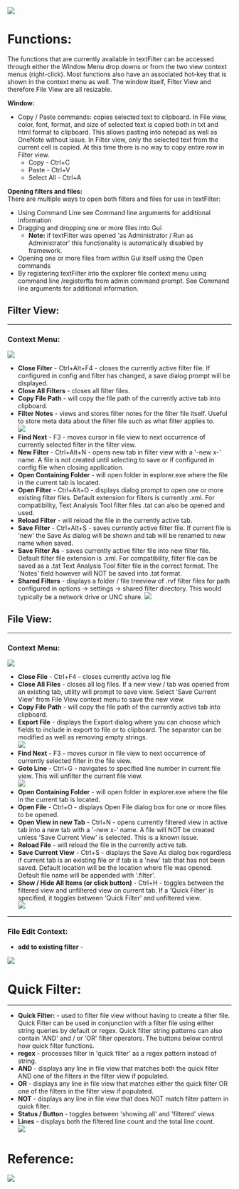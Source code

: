 ![](../TextFilter/Images/ico.png)

# Functions:
The functions that are currently available in textFilter can be accessed through either the Window Menu drop downs or from the two view context menus (right-click). Most functions also have an associated hot-key that is shown in the context menu as well. The window itself, Filter View and therefore File View are all resizable. 

**Window:**  
- Copy / Paste commands: copies selected text to clipboard. In File view, color, font, format, and size of selected text is copied both in txt and html format to clipboard. This allows pasting into notepad as well as OneNote without issue. In Filter view, only the selected text from the current cell is copied. At this time there is no way to copy entire row in Filter view.
  - Copy - Ctrl+C 
  - Paste - Ctrl+V 
  - Select All - Ctrl+A

**Opening filters and files:**  
There are multiple ways to open both filters and files for use in textFilter:
  - Using Command Line see Command line arguments for additional information
  - Dragging and dropping one or more files into Gui
    - **Note:** if textFilter was opened 'as Administrator / Run as Administrator' this functionality is automatically disabled by framework.
  - Opening one or more files from within Gui itself using the Open commands
  - By registering textFilter into the explorer file context menu using command line /registerfta from admin command prompt. See Command line arguments for additional information.
		

## Filter View:
---
### Context Menu:
![](../TextFilter/Images/tf-filter-pane-context-1.png)	
- **Close Filter** - Ctrl+Alt+F4 - closes the currently active filter file. If configured in config and filter has changed, a save dialog prompt will be displayed.
- **Close All Filters** - closes all filter files.
- **Copy File Path** - will copy the file path of the currently active tab into clipboard.
- **Filter Notes** - views and stores filter notes for the filter file itself. Useful to store meta data about the filter file such as what filter applies to.  
![](../TextFilter/Images/tf-filter-notes-1.png)	
- **Find Next** - F3 - moves cursor in file view to next occurrence of currently selected filter in the filter view.
- **New Filter** - Ctrl+Alt+N - opens new tab in filter view with a '-new x-' name. A file is not created until selecting to save or if configured in config file when closing application.
- **Open Containing Folder** - will open folder in explorer.exe where the file in the current tab is located.
- **Open Filter** - Ctrl+Alt+O - displays dialog prompt to open one or more existing filter files. Default extension for filters is currently .xml. For compatibility, Text Analysis Tool filter files .tat can also be opened and used.
- **Reload Filter** - will reload the file in the currently active tab.
- **Save Filter** - Ctrl+Alt+S - saves currently active filter file. If current file is 'new' the Save As dialog will be shown and tab will be renamed to new name when saved.
- **Save Filter As** - saves currently active filter file into new filter file. Default filter file extension is .xml. For compatibility, filter file can be saved as a .tat Text Analysis Tool filter file in the correct format. The 'Notes' field however will NOT be saved into .tat format.  
- **Shared Filters** - displays a folder / file treeview of .rvf filter files for path configured in options -> settings -> shared filter directory. This would typically be a network drive or UNC share.
![](../TextFilter/Images/tf-shared-filter-context-2.png)

## File View:
---
### Context Menu:
![](../TextFilter/Images/tf-file-pane-context-1.png)

- **Close File** - Ctrl+F4 - closes currently active log file
- **Close All Files** - closes all log files. If a new view / tab was opened from an existing tab, utility will prompt to save view. Select 'Save Current View' from File View context menu to save the new view.
- **Copy File Path** - will copy the file path of the currently active tab into clipboard.
- **Export File** - displays the Export dialog where you can choose which fields to include in export to file or to clipboard. The separator can be modified as well as removing empty strings.  
![](../TextFilter/Images/tf-export-dialog-1.png)
- **Find Next** - F3 - moves cursor in file view to next occurrence of currently selected filter in the file view.
- **Goto Line** - Ctrl+G - navigates to specified line number in current file view. This will unfilter the current file view.  
![](../TextFilter/Images/tf-goto-line-1.png)
- **Open Containing Folder** - will open folder in explorer.exe where the file in the current tab is located.
- **Open File** - Ctrl+O - displays Open File dialog box for one or more files to be opened.
- **Open View in new Tab** - Ctrl+N - opens currently filtered view in active tab into a new tab with a '-new x-' name. A file will NOT be created unless 'Save Current View' is selected. This is a known issue.
- **Reload File** - will reload the file in the currently active tab.  
- **Save Current View** - Ctrl+S - displays the Save As dialog box regardless if current tab is an existing file or if tab is a 'new' tab that has not been saved. Default location will be the location where file was opened. Default file name will be appended with '.filter'.
- **Show / Hide All Items (or click button)** - Ctrl+H - toggles between the filtered view and unfiltered view on current tab. If a 'Quick Filter' is specified, it toggles between 'Quick Filter' and unfiltered view.  
![](../TextFilter/Images/tf-line-totals-1.png)
---
### File Edit Context:
- **add to existing filter** -

![](../TextFilter/Images/tf-edit-line-context-1.png)

# Quick Filter:		
---
- **Quick Filter:** - used to filter file view without having to create a filter file. Quick Filter can be used in conjunction with a filter file using either string queries by default or regex. Quick filter string patterns can also contain 'AND' and / or 'OR' filter operators. The buttons below control how quick filter functions.
- **regex** - processes filter in 'quick filter' as a regex pattern instead of string.
- **AND** - displays any line in file view that matches both the quick filter AND one of the filters in the filter view if populated.
- **OR** - displays any line in file view that matches either the quick filter OR one of the filters in the filter view if populated.
- **NOT** - displays any line in file view that does NOT match filter pattern in quick filter.
- **Status / Button** - toggles between 'showing all' and 'filtered' views
- **Lines** - displays both the filtered line count and the total line count.  
![](../TextFilter/Images/tf-line-totals-1.png)

# Reference:

![](../TextFilter/Images/tf-window-reference-1.png)

		
